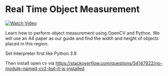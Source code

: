 # Real Time Object Measurement 

[![Watch Video](https://github.com/murtazahassan/Real-Time-Object-Measurement/blob/master/Thumbnail.gif)](https://youtu.be/aHW3Hl0XX1U)

Learn how to perform object measurement using OpenCV and Python. We will use an A4 paper as our guide and find the width and height of objects placed in this region.

Set Interpreter first like Python 3.9

Then install open cv via https://stackoverflow.com/questions/54147922/no-module-named-cv2-but-it-is-installed
